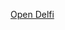 <a href="http://rus.delfi.lv/" onclick="window.open(this.href, 'mywin',
'left=20,top=20,width=500,height=500,toolbar=1,resizable=0'); return false;" >Open Delfi</a>
